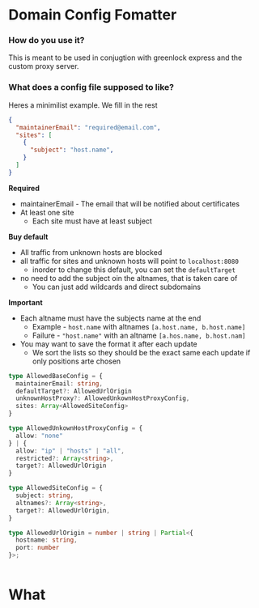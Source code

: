 # Domain Config Fomatter

### How do you use it?

This is meant to be used in conjugtion with greenlock express and the custom proxy server.

### What does a config file supposed to like?

Heres a minimilist example. We fill in the rest

```json
{
  "maintainerEmail": "required@email.com",
  "sites": [
    {
      "subject": "host.name",
    }
  ]
}
```
**Required**
- maintainerEmail - The email that will be notified about certificates
- At least one site
  - Each site must have at least subject

**Buy default**
- All traffic from unknown hosts are blocked
- all traffic for sites and unknown hosts will point to `localhost:8080`
  - inorder to change this default, you can set the  `defaultTarget`
- no need to add the subject oin the altnames, that is taken care of
  - You can just add wildcards and direct subdomains

**Important**
- Each altname must have the subjects name at the end
  - Example - `host.name` with altnames `[a.host.name, b.host.name]`
  - Failure - `"host.name"` with an altname `[a.hos.name, b.host.nam]`
- You may want to save the format it after each update
  - We sort the lists so they should be the exact same each update if only positions arte chosen

```typescript
type AllowedBaseConfig = {
  maintainerEmail: string,
  defaultTarget?: AllowedUrlOrigin
  unknownHostProxy?: AllowedUnkownHostProxyConfig,
  sites: Array<AllowedSiteConfig>
}

type AllowedUnkownHostProxyConfig = {
  allow: "none"
} | {
  allow: "ip" | "hosts" | "all",
  restricted?: Array<string>,
  target?: AllowedUrlOrigin
}

type AllowedSiteConfig = {
  subject: string,
  altnames?: Array<string>,
  target?: AllowedUrlOrigin,
}

type AllowedUrlOrigin = number | string | Partial<{
  hostname: string,
  port: number
}>;



```

# What
